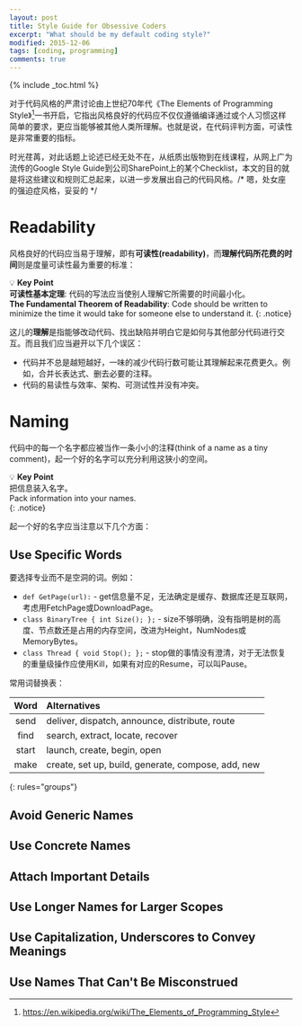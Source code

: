 ```yaml
---
layout: post
title: Style Guide for Obsessive Coders
excerpt: "What should be my default coding style?"
modified: 2015-12-06
tags: [coding, programming]
comments: true
---
```


{% include _toc.html %}


[^1]: <https://en.wikipedia.org/wiki/The_Elements_of_Programming_Style>


对于代码风格的严肃讨论由上世纪70年代《The Elements of Programming Style》[^1]一书开启，它指出风格良好的代码应不仅仅遵循编译通过或个人习惯这样简单的要求，更应当能够被其他人类所理解。也就是说，在代码评判方面，可读性是非常重要的指标。

时光荏苒，对此话题上论述已经无处不在，从纸质出版物到在线课程，从网上广为流传的Google Style Guide到公司SharePoint上的某个Checklist，本文的目的就是将这些建议和规则汇总起来，以进一步发展出自己的代码风格。/* 嗯，处女座的强迫症风格，妥妥的 */


# Readability

风格良好的代码应当易于理解，即有**可读性(readability)**，而**理解代码所花费的时间**则是度量可读性最为重要的标准：

:bulb: **Key Point**    
**可读性基本定理**: 代码的写法应当使别人理解它所需要的时间最小化。    
**The Fundamental Theorem of Readability**: Code should be written to minimize the time it would take for someone else to understand it.
{: .notice}

这儿的**理解**是指能够改动代码、找出缺陷并明白它是如何与其他部分代码进行交互。而且我们应当避开以下几个误区：

* 代码并不总是越短越好，一味的减少代码行数可能让其理解起来花费更久。例如，合并长表达式、删去必要的注释。
* 代码的易读性与效率、架构、可测试性并没有冲突。


# Naming

代码中的每一个名字都应被当作一条小小的注释(think of a name as a tiny comment)，起一个好的名字可以充分利用这狭小的空间。

:bulb: **Key Point**    
把信息装入名字。    
Pack information into your names.    
{: .notice}

起一个好的名字应当注意以下几个方面：

## Use Specific Words

要选择专业而不是空洞的词。例如：

* `def GetPage(url):` - get信息量不足，无法确定是缓存、数据库还是互联网，考虑用FetchPage或DownloadPage。
* `class BinaryTree { int Size(); };` - size不够明确，没有指明是树的高度、节点数还是占用的内存空间，改进为Height，NumNodes或MemoryBytes。
* `class Thread { void Stop(); };` - stop做的事情没有澄清，对于无法恢复的重量级操作应使用Kill，如果有对应的Resume，可以叫Pause。

常用词替换表：

| Word  | Alternatives                                       |
|:-----:|:---------------------------------------------------|
| send  | deliver, dispatch, announce, distribute, route     |
| find  | search, extract, locate, recover                   |
| start | launch, create, begin, open                        |
| make  | create, set up, build, generate, compose, add, new |
{: rules="groups"}


## Avoid Generic Names

## Use Concrete Names

## Attach Important Details 

## Use Longer Names for Larger Scopes

## Use Capitalization, Underscores to Convey Meanings

## Use Names That Can't Be Misconstrued

